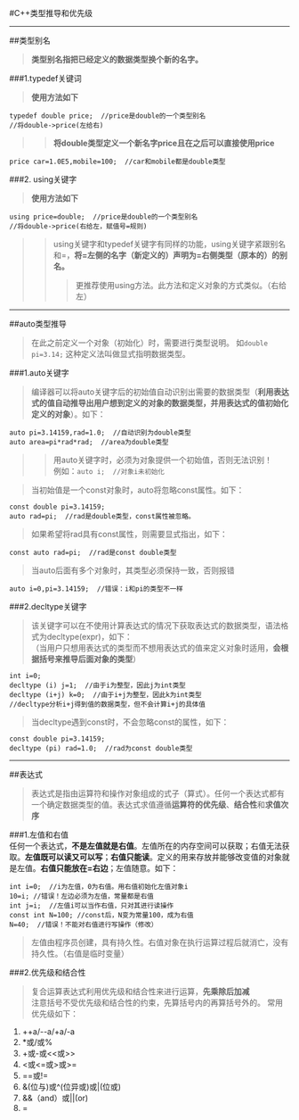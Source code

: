 #C++类型推导和优先级
***

##类型别名
>**类型别名指把已经定义的数据类型换个新的名字。**  

###1.typedef关键词	
>**使用方法如下**  

	typedef double price;  //price是double的一个类型别名
	//将double->price(左给右)
>>**将double类型定义一个新名字price且在之后可以直接使用price**  

	price car=1.0E5,mobile=100;  //car和mobile都是double类型
###2. using关键字
>**使用方法如下**  

	using price=double;  //price是double的一个类型别名 
	//将double->price(右给左，赋值号=规则) 

>>using关键字和typedef关键字有同样的功能，using关键字紧跟别名和=，**将=左侧的名字（新定义的）声明为=右侧类型（原本的）的别名。**
>>>更推荐使用using方法。此方法和定义对象的方式类似。（右给左）
***
##auto类型推导
>在此之前定义一个对象（初始化）时，需要进行类型说明。
>如`double pi=3.14;`  这种定义法叫做显式指明数据类型。

###1.auto关键字
>编译器可以将auto关键字后的初始值自动识别出需要的数据类型（**利用表达式的值自动推导出用户想到定义的对象的数据类型，并用表达式的值初始化定义的对象**）。如下：  

	auto pi=3.14159,rad=1.0;  //自动识别为double类型
	auto area=pi*rad*rad;  //area为double类型
>>用auto关键字时，必须为对象提供一个初始值，否则无法识别！  
>>例如：`auto i;  //对象i未初始化`

>当初始值是一个const对象时，auto将忽略const属性。如下：  
>  
	const double pi=3.14159;
	auto rad=pi;  //rad是double类型，const属性被忽略。
>如果希望将rad具有const属性，则需要显式指出，如下：  
>
	const auto rad=pi;  //rad是const double类型
>当auto后面有多个对象时，其类型必须保持一致，否则报错   
	
	auto i=0,pi=3.14159;  //错误：i和pi的类型不一样 


###2.decltype关键字
>该关键字可以在不使用计算表达式的情况下获取表达式的数据类型，语法格式为decltype(expr)，如下：  
>（当用户只想用表达式的类型而不想用表达式的值来定义对象时适用，**会根据括号来推导后面对象的类型**）
>	
	int i=0;
	decltype (i) j=1;  //由于i为整型，因此j为int类型
	decltype (i+j) k=0;  //由于i+j为整型，因此k为int类型
	//decltype分析i+j得到值的数据类型，但不会计算i+j的具体值
>当decltype遇到const时，不会忽略const的属性，如下：  
>
	const double pi=3.14159;
	decltype (pi) rad=1.0;  //rad为const double类型
***
##表达式
>表达式是指由运算符和操作对象组成的式子（算式）。任何一个表达式都有一个确定数据类型的值。表达式求值遵循**运算符的优先级**、**结合性**和**求值次序**

###1.左值和右值  
任何一个表达式，**不是左值就是右值**。左值所在的内存空间可以获取；右值无法获取。**左值既可以读又可以写**；**右值只能读**。定义的用来存放并能够改变值的对象就是左值。**右值只能放在=右边**；左值随意。如下：  
	
>	
	int i=0;  //i为左值，0为右值。用右值初始化左值对象i
	10=i; //错误！左边必须为左值，常量都是右值
	int j=i;  //左值i可以当作右值，只对其进行读操作
	const int N=100; //const后，N变为常量100，成为右值
	N=40;  //错误！不能对右值进行写操作（修改）		
>左值由程序员创建，具有持久性。右值对象在执行运算过程后就消亡，没有持久性。（右值是临时变量） 

###2.优先级和结合性
>复合运算表达式利用优先级和结合性来进行运算，**先乘除后加减**  
>注意括号不受优先级和结合性的约束，先算括号内的再算括号外的。
>常用优先级如下：   
1. ++a/--a/+a/-a  
2. *或/或%  
3. +或-或<<或>>  
4. <或<=或>或>=
5. ==或!=  
6. &(位与)或^(位异或)或|(位或)  
7. &&（and）或||(or)  
8. =  